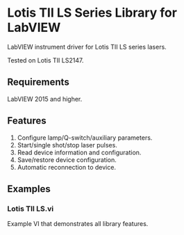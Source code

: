 # Lotis TII LS Series Library for LabVIEW
LabVIEW instrument driver for Lotis TII LS series lasers.

Tested on Lotis TII LS2147.

## Requirements
LabVIEW 2015 and higher.

## Features
1. Configure lamp/Q-switch/auxiliary parameters.
2. Start/single shot/stop laser pulses.
3. Read device information and configuration.
4. Save/restore device configuration.
5. Automatic reconnection to device.

## Examples
### Lotis TII LS.vi
Example VI that demonstrates all library features.
